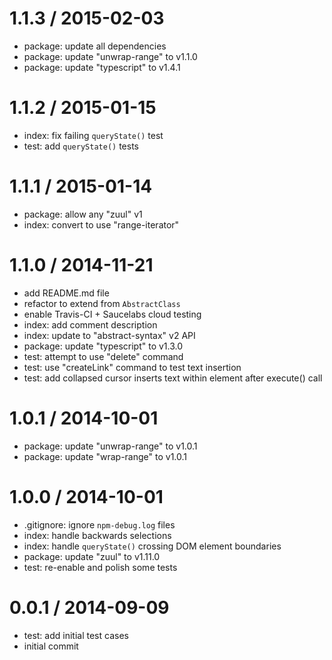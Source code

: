 
1.1.3 / 2015-02-03
==================

  * package: update all dependencies
  * package: update "unwrap-range" to v1.1.0
  * package: update "typescript" to v1.4.1

1.1.2 / 2015-01-15
==================

  * index: fix failing `queryState()` test
  * test: add `queryState()` tests

1.1.1 / 2015-01-14
==================

  * package: allow any "zuul" v1
  * index: convert to use "range-iterator"

1.1.0 / 2014-11-21
==================

  * add README.md file
  * refactor to extend from `AbstractClass`
  * enable Travis-CI + Saucelabs cloud testing
  * index: add comment description
  * index: update to "abstract-syntax" v2 API
  * package: update "typescript" to v1.3.0
  * test: attempt to use "delete" command
  * test: use "createLink" command to test text insertion
  * test: add collapsed cursor inserts text within element after execute() call

1.0.1 / 2014-10-01
==================

  * package: update "unwrap-range" to v1.0.1
  * package: update "wrap-range" to v1.0.1

1.0.0 / 2014-10-01
==================

  * .gitignore: ignore `npm-debug.log` files
  * index: handle backwards selections
  * index: handle `queryState()` crossing DOM element boundaries
  * package: update "zuul" to v1.11.0
  * test: re-enable and polish some tests

0.0.1 / 2014-09-09
==================

  * test: add initial test cases
  * initial commit

